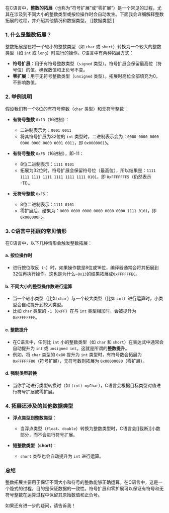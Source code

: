 在C语言中，**整数的拓展**（也称为“符号扩展”或“零扩展”）是一个常见的过程，尤其在涉及到不同大小的整数类型或按位操作时会自动发生。下面我会详细解释整数拓展的过程，并介绍其他情况和数据类型。
[[数据类型]]
### 1. 什么是整数拓展？
整数拓展是在将一个较小的整数类型（如 `char` 或 `short`）转换为一个较大的整数类型（如 `int` 或 `long`）时进行的操作。C语言中有两种拓展方式：
   - **符号扩展**：用于有符号整数类型（`signed` 类型）。符号扩展会保留最高位（符号位）的值，确保数值和正负号不变。
   - **零扩展**：用于无符号整数类型（`unsigned` 类型）。拓展时高位全部填充为0，不影响数值。

### 2. 举例说明
假设我们有一个8位的有符号整数（`char` 类型）和无符号整数：

- **有符号整数** `0x13`（16进制）：
  - 二进制表示为：`0001 0011`
  - 将其符号扩展为32位的 `int` 类型时，二进制表示变为：`0000 0000 0000 0000 0000 0000 0001 0011`，即 `0x00000013`。

- **有符号整数** `0xF5`（16进制），即-11：
  - 8位二进制表示：`1111 0101`
  - 拓展为32位时，符号扩展会保留符号位（最高位），所以结果是：`1111 1111 1111 1111 1111 1111 1111 0101`，即 `0xFFFFFFF5`（仍然表示 -11）。

- **无符号整数** `0xF5`：
  - 8位二进制表示：`1111 0101`
  - 零扩展后，结果为：`0000 0000 0000 0000 0000 0000 1111 0101`，即 `0x000000F5`。

### 3. C语言中拓展的常见情形
在C语言中，以下几种情形会触发整数拓展：

#### a. **按位操作时**
   - 进行按位取反（`~`）时，如果操作数是8位或16位，编译器通常会将其拓展到32位再执行操作。这也是为什么`~0x13`的结果拓展成`0xFFFFFFEC`。

#### b. **不同大小的整型操作数进行运算**
   - 当一个较小类型（比如 `char`）与一个较大类型（比如 `int`）进行运算时，小类型会自动提升到较大类型。
   - 比如 `char` 类型的 `-1`（`0xFF`）在与 `int` 类型相加时，会被提升为 `0xFFFFFFFF`。

#### c. **整数提升**
   - 在C语言中，任何比 `int` 小的整数类型（如 `char` 和 `short`）在表达式中通常会自动提升为 `int` 或 `unsigned int`。这就是所谓的**整数提升**。
   - 例如，将 `char` 类型的 `0x80` 提升为 `int` 类型时，有符号数会拓展为 `0xFFFFFF80`（符号扩展），无符号数则拓展为 `0x00000080`（零扩展）。

#### d. **强制类型转换**
   - 当你手动进行类型转换时（如 `(int) myChar`），C语言会根据目标类型对值进行符号扩展或零扩展。
   
### 4. 拓展还涉及的其他数据类型
- **浮点类型到整数类型**：
  - 当浮点类型（`float`、`double`）转换为整数类型时，C语言会[[截断]]小数部分，而不会进行符号扩展。
  
- **短整数类型（short）**：
  - `short` 类型也会自动提升为 `int` 进行运算。

### 总结
整数拓展主要用于保证不同大小和符号的整数能够正确运算。在C语言中，这是一个隐式的过程，目的是保证数据的一致性。符号扩展和零扩展可以保证有符号和无符号整数在运算过程中保留其原始数值和正负号。

如果还有进一步的疑问，请告诉我！